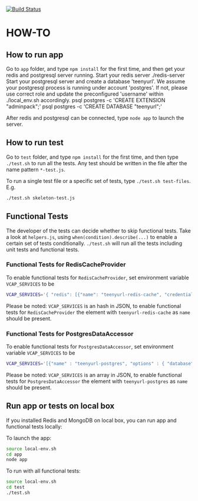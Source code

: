 [![Build Status](https://travis-ci.org/vmw-tmpst/heroapp-TeenyURL.png?branch=master)](https://travis-ci.org/vmw-tmpst/heroapp-TeenyURL)

HOW-TO
======


How to run app
--------------

Go to `app` folder, and type `npm install` for the first time, and then get your redis and postgresql server running.
Start your redis server
    ./redis-server
Start your postgresql server and create a database 'teenyurl'.
    We assume your postgresql process is running under account 'postgres'. If not, please use correct role and update the preconfigured 'username' within ./local_env.sh accordingly.
    psql postgres -c 'CREATE EXTENSION "adminpack";' 
    psql postgres -c 'CREATE DATABASE "teenyurl";' 

After redis and postgresql can be connected, type `node app` to launch the server.

How to run test
---------------

Go to `test` folder, and type `npm install` for the first time,
and then type `./test.sh` to run all the tests.
Any test should be written in the file after the name pattern `*-test.js`.

To run a single test file or a specific set of tests, type `./test.sh test-files`. E.g.

```bash
./test.sh skeleton-test.js
```

Functional Tests
----------------

The developer of the tests can decide whether to skip functional tests.
Take a look at `helpers.js`, using `when(condition).describe(...)` to enable a certain set of tests conditionally.
`./test.sh` will run all the tests including unit tests and functional tests.

### Functional Tests for RedisCacheProvider

To enable functional tests for `RedisCacheProvider`, set environment variable `VCAP_SERVICES` to be

```bash
VCAP_SERVICES='{ "redis": [{"name": "teenyurl-redis-cache", "credentials": { "host": "YOUR_REDIS_HOST", "port": YOUR_REDIS_PORT, "password": "YOUR_REDIS_PASSWORD" } }] }' ./test.sh
```

Please be noted: `VCAP_SERVICES` is an hash in JSON, to enable functional tests for `RedisCacheProvider` the element with `teenyurl-redis-cache` as `name` should be present.

### Functional Tests for PostgresDataAccessor

To enable functional tests for `PostgresDataAccessor`, set environment variable `VCAP_SERVICES` to be

```bash
VCAP_SERVICES='[{"name" : "teenyurl-postgres", "options" : { "database" : "teenyurl", "username" : "postgres" }}]' ./test.sh
```

Please be noted: `VCAP_SERVICES` is an array in JSON, to enable functional tests for `PostgresDataAccessor` the element with `teenyurl-postgres` as `name` should be present.

Run app or tests on local box
-----------------------------

If you installed Redis and MongoDB on local box, you can run app and functional tests locally:

To launch the app:

```bash
source local-env.sh
cd app
node app
```

To run with all functional tests:

```bash
source local-env.sh
cd test
./test.sh
```
